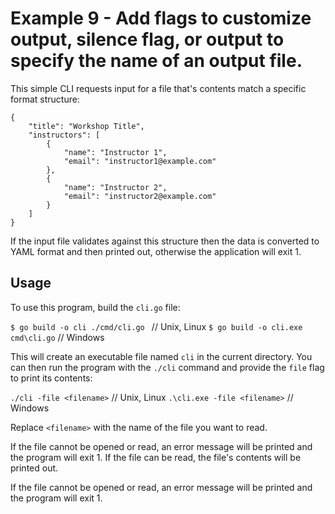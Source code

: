 # Example 9 - Add flags to customize output, silence flag, or output to specify the name of an output file.

This simple CLI requests input for a file that's contents match a specific format structure: 

```
{
    "title": "Workshop Title",
    "instructors": [
        {
            "name": "Instructor 1",
            "email": "instructor1@example.com"
        },
        {
            "name": "Instructor 2",
            "email": "instructor2@example.com"
        }
    ]
}
```

If the input file validates against this structure then the data is converted to YAML format and then printed out, otherwise the application will exit 1.


## Usage

To use this program, build the `cli.go` file:

`$ go build -o cli ./cmd/cli.go ` // Unix, Linux
`$ go build -o cli.exe cmd\cli.go` // Windows

This will create an executable file named `cli` in the current directory. You can then run the program with the `./cli` command and provide the `file` flag to print its contents:

`./cli -file <filename>` // Unix, Linux
`.\cli.exe -file <filename>` // Windows

Replace `<filename>` with the name of the file you want to read.

If the file cannot be opened or read, an error message will be printed and the program will exit 1.  If the file can be read, the file's contents will be printed out.

If the file cannot be opened or read, an error message will be printed and the program will exit 1.